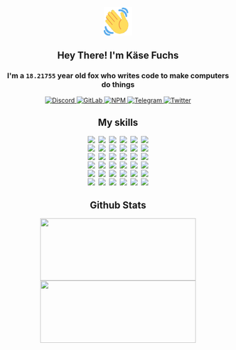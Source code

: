 <div><p align=center><img src=./resources/images/wave.gif width=64px height=64px></p><h2 align=center>Hey There! I'm Käse Fuchs</h2><h3 align=center>I'm a <code>18.21755</code> year old fox who writes code to make computers do things</h3><p align=center><a href=https://discord.com/users/507526681125322772><img alt=Discord src="https://img.shields.io/badge/Discord-5865F2?logo=discord&logoColor=white&style=flat-square#a3dedbd998c78fa47c1114ec3bd3d68f"> </a><a href=https://gitlab.com/kasefuchs><img alt=GitLab src="https://img.shields.io/badge/GitLab-330F63?logo=gitlab&logoColor=white&style=flat-square#a3dedbd998c78fa47c1114ec3bd3d68f"> </a><a href=https://npmjs.com/~kasefuchs><img alt=NPM src="https://img.shields.io/badge/NPM-CB3837?logo=npm&logoColor=white&style=flat-square#a3dedbd998c78fa47c1114ec3bd3d68f"> </a><a href=https://t.me/kasefuchs><img alt=Telegram src="https://img.shields.io/badge/Telegram-2CA5E0?logo=telegram&logoColor=white&style=flat-square#a3dedbd998c78fa47c1114ec3bd3d68f"> </a><a href=https://twitter.com/kasefuchs><img alt=Twitter src="https://img.shields.io/badge/Twitter-1DA1F2?logo=twitter&logoColor=white&style=flat-square#a3dedbd998c78fa47c1114ec3bd3d68f"></a></p><h2 align=center>My skills</h2><p align=center><a href=https://aws.amazon.com/ ><picture><source srcset="https://skillicons.dev/icons?i=aws&theme=dark#a3dedbd998c78fa47c1114ec3bd3d68f" media="(prefers-color-scheme: dark)"><source srcset="https://skillicons.dev/icons?i=aws&theme=light#a3dedbd998c78fa47c1114ec3bd3d68f" media="(prefers-color-scheme: light), (prefers-color-scheme: no-preference)"><img src="https://skillicons.dev/icons?i=aws&theme=light#a3dedbd998c78fa47c1114ec3bd3d68f"></picture></a>&nbsp;&nbsp;<a href=https://en.wikipedia.org/wiki/Bash_(Unix_shell)><picture><source srcset="https://skillicons.dev/icons?i=bash&theme=dark#a3dedbd998c78fa47c1114ec3bd3d68f" media="(prefers-color-scheme: dark)"><source srcset="https://skillicons.dev/icons?i=bash&theme=light#a3dedbd998c78fa47c1114ec3bd3d68f" media="(prefers-color-scheme: light), (prefers-color-scheme: no-preference)"><img src="https://skillicons.dev/icons?i=bash&theme=light#a3dedbd998c78fa47c1114ec3bd3d68f"></picture></a>&nbsp;&nbsp;<a href=https://discord.com/developers/docs><picture><source srcset="https://skillicons.dev/icons?i=bots&theme=dark#a3dedbd998c78fa47c1114ec3bd3d68f" media="(prefers-color-scheme: dark)"><source srcset="https://skillicons.dev/icons?i=bots&theme=light#a3dedbd998c78fa47c1114ec3bd3d68f" media="(prefers-color-scheme: light), (prefers-color-scheme: no-preference)"><img src="https://skillicons.dev/icons?i=bots&theme=light#a3dedbd998c78fa47c1114ec3bd3d68f"></picture></a>&nbsp;&nbsp;<a href=https://www.cloudflare.com/ ><picture><source srcset="https://skillicons.dev/icons?i=cloudflare&theme=dark#a3dedbd998c78fa47c1114ec3bd3d68f" media="(prefers-color-scheme: dark)"><source srcset="https://skillicons.dev/icons?i=cloudflare&theme=light#a3dedbd998c78fa47c1114ec3bd3d68f" media="(prefers-color-scheme: light), (prefers-color-scheme: no-preference)"><img src="https://skillicons.dev/icons?i=cloudflare&theme=light#a3dedbd998c78fa47c1114ec3bd3d68f"></picture></a>&nbsp;&nbsp;<a href=https://en.wikipedia.org/wiki/CSS><picture><source srcset="https://skillicons.dev/icons?i=css&theme=dark#a3dedbd998c78fa47c1114ec3bd3d68f" media="(prefers-color-scheme: dark)"><source srcset="https://skillicons.dev/icons?i=css&theme=light#a3dedbd998c78fa47c1114ec3bd3d68f" media="(prefers-color-scheme: light), (prefers-color-scheme: no-preference)"><img src="https://skillicons.dev/icons?i=css&theme=light#a3dedbd998c78fa47c1114ec3bd3d68f"></picture></a>&nbsp;&nbsp;<a href=https://www.docker.com/ ><picture><source srcset="https://skillicons.dev/icons?i=docker&theme=dark#a3dedbd998c78fa47c1114ec3bd3d68f" media="(prefers-color-scheme: dark)"><source srcset="https://skillicons.dev/icons?i=docker&theme=light#a3dedbd998c78fa47c1114ec3bd3d68f" media="(prefers-color-scheme: light), (prefers-color-scheme: no-preference)"><img src="https://skillicons.dev/icons?i=docker&theme=light#a3dedbd998c78fa47c1114ec3bd3d68f"></picture></a><br><a href=https://www.electronjs.org/ ><picture><source srcset="https://skillicons.dev/icons?i=electron&theme=dark#a3dedbd998c78fa47c1114ec3bd3d68f" media="(prefers-color-scheme: dark)"><source srcset="https://skillicons.dev/icons?i=electron&theme=light#a3dedbd998c78fa47c1114ec3bd3d68f" media="(prefers-color-scheme: light), (prefers-color-scheme: no-preference)"><img src="https://skillicons.dev/icons?i=electron&theme=light#a3dedbd998c78fa47c1114ec3bd3d68f"></picture></a>&nbsp;&nbsp;<a href=https://expressjs.com/ ><picture><source srcset="https://skillicons.dev/icons?i=express&theme=dark#a3dedbd998c78fa47c1114ec3bd3d68f" media="(prefers-color-scheme: dark)"><source srcset="https://skillicons.dev/icons?i=express&theme=light#a3dedbd998c78fa47c1114ec3bd3d68f" media="(prefers-color-scheme: light), (prefers-color-scheme: no-preference)"><img src="https://skillicons.dev/icons?i=express&theme=light#a3dedbd998c78fa47c1114ec3bd3d68f"></picture></a>&nbsp;&nbsp;<a href=https://www.figma.com/ ><picture><source srcset="https://skillicons.dev/icons?i=figma&theme=dark#a3dedbd998c78fa47c1114ec3bd3d68f" media="(prefers-color-scheme: dark)"><source srcset="https://skillicons.dev/icons?i=figma&theme=light#a3dedbd998c78fa47c1114ec3bd3d68f" media="(prefers-color-scheme: light), (prefers-color-scheme: no-preference)"><img src="https://skillicons.dev/icons?i=figma&theme=light#a3dedbd998c78fa47c1114ec3bd3d68f"></picture></a>&nbsp;&nbsp;<a href=https://firebase.google.com/ ><picture><source srcset="https://skillicons.dev/icons?i=firebase&theme=dark#a3dedbd998c78fa47c1114ec3bd3d68f" media="(prefers-color-scheme: dark)"><source srcset="https://skillicons.dev/icons?i=firebase&theme=light#a3dedbd998c78fa47c1114ec3bd3d68f" media="(prefers-color-scheme: light), (prefers-color-scheme: no-preference)"><img src="https://skillicons.dev/icons?i=firebase&theme=light#a3dedbd998c78fa47c1114ec3bd3d68f"></picture></a>&nbsp;&nbsp;<a href=https://flask.palletsprojects.com/ ><picture><source srcset="https://skillicons.dev/icons?i=flask&theme=dark#a3dedbd998c78fa47c1114ec3bd3d68f" media="(prefers-color-scheme: dark)"><source srcset="https://skillicons.dev/icons?i=flask&theme=light#a3dedbd998c78fa47c1114ec3bd3d68f" media="(prefers-color-scheme: light), (prefers-color-scheme: no-preference)"><img src="https://skillicons.dev/icons?i=flask&theme=light#a3dedbd998c78fa47c1114ec3bd3d68f"></picture></a>&nbsp;&nbsp;<a href=https://cloud.google.com/ ><picture><source srcset="https://skillicons.dev/icons?i=gcp&theme=dark#a3dedbd998c78fa47c1114ec3bd3d68f" media="(prefers-color-scheme: dark)"><source srcset="https://skillicons.dev/icons?i=gcp&theme=light#a3dedbd998c78fa47c1114ec3bd3d68f" media="(prefers-color-scheme: light), (prefers-color-scheme: no-preference)"><img src="https://skillicons.dev/icons?i=gcp&theme=light#a3dedbd998c78fa47c1114ec3bd3d68f"></picture></a><br><a href=https://git-scm.com/ ><picture><source srcset="https://skillicons.dev/icons?i=git&theme=dark#a3dedbd998c78fa47c1114ec3bd3d68f" media="(prefers-color-scheme: dark)"><source srcset="https://skillicons.dev/icons?i=git&theme=light#a3dedbd998c78fa47c1114ec3bd3d68f" media="(prefers-color-scheme: light), (prefers-color-scheme: no-preference)"><img src="https://skillicons.dev/icons?i=git&theme=light#a3dedbd998c78fa47c1114ec3bd3d68f"></picture></a>&nbsp;&nbsp;<a href=https://github.com/ ><picture><source srcset="https://skillicons.dev/icons?i=github&theme=dark#a3dedbd998c78fa47c1114ec3bd3d68f" media="(prefers-color-scheme: dark)"><source srcset="https://skillicons.dev/icons?i=github&theme=light#a3dedbd998c78fa47c1114ec3bd3d68f" media="(prefers-color-scheme: light), (prefers-color-scheme: no-preference)"><img src="https://skillicons.dev/icons?i=github&theme=light#a3dedbd998c78fa47c1114ec3bd3d68f"></picture></a>&nbsp;&nbsp;<a href=https://gitlab.com/ ><picture><source srcset="https://skillicons.dev/icons?i=gitlab&theme=dark#a3dedbd998c78fa47c1114ec3bd3d68f" media="(prefers-color-scheme: dark)"><source srcset="https://skillicons.dev/icons?i=gitlab&theme=light#a3dedbd998c78fa47c1114ec3bd3d68f" media="(prefers-color-scheme: light), (prefers-color-scheme: no-preference)"><img src="https://skillicons.dev/icons?i=gitlab&theme=light#a3dedbd998c78fa47c1114ec3bd3d68f"></picture></a>&nbsp;&nbsp;<a href=https://www.heroku.com/ ><picture><source srcset="https://skillicons.dev/icons?i=heroku&theme=dark#a3dedbd998c78fa47c1114ec3bd3d68f" media="(prefers-color-scheme: dark)"><source srcset="https://skillicons.dev/icons?i=heroku&theme=light#a3dedbd998c78fa47c1114ec3bd3d68f" media="(prefers-color-scheme: light), (prefers-color-scheme: no-preference)"><img src="https://skillicons.dev/icons?i=heroku&theme=light#a3dedbd998c78fa47c1114ec3bd3d68f"></picture></a>&nbsp;&nbsp;<a href=https://en.wikipedia.org/wiki/HTML><picture><source srcset="https://skillicons.dev/icons?i=html&theme=dark#a3dedbd998c78fa47c1114ec3bd3d68f" media="(prefers-color-scheme: dark)"><source srcset="https://skillicons.dev/icons?i=html&theme=light#a3dedbd998c78fa47c1114ec3bd3d68f" media="(prefers-color-scheme: light), (prefers-color-scheme: no-preference)"><img src="https://skillicons.dev/icons?i=html&theme=light#a3dedbd998c78fa47c1114ec3bd3d68f"></picture></a>&nbsp;&nbsp;<a href=https://en.wikipedia.org/wiki/JavaScript><picture><source srcset="https://skillicons.dev/icons?i=js&theme=dark#a3dedbd998c78fa47c1114ec3bd3d68f" media="(prefers-color-scheme: dark)"><source srcset="https://skillicons.dev/icons?i=js&theme=light#a3dedbd998c78fa47c1114ec3bd3d68f" media="(prefers-color-scheme: light), (prefers-color-scheme: no-preference)"><img src="https://skillicons.dev/icons?i=js&theme=light#a3dedbd998c78fa47c1114ec3bd3d68f"></picture></a><br><a href=https://en.wikipedia.org/wiki/Linux><picture><source srcset="https://skillicons.dev/icons?i=linux&theme=dark#a3dedbd998c78fa47c1114ec3bd3d68f" media="(prefers-color-scheme: dark)"><source srcset="https://skillicons.dev/icons?i=linux&theme=light#a3dedbd998c78fa47c1114ec3bd3d68f" media="(prefers-color-scheme: light), (prefers-color-scheme: no-preference)"><img src="https://skillicons.dev/icons?i=linux&theme=light#a3dedbd998c78fa47c1114ec3bd3d68f"></picture></a>&nbsp;&nbsp;<a href=https://mui.com/ ><picture><source srcset="https://skillicons.dev/icons?i=materialui&theme=dark#a3dedbd998c78fa47c1114ec3bd3d68f" media="(prefers-color-scheme: dark)"><source srcset="https://skillicons.dev/icons?i=materialui&theme=light#a3dedbd998c78fa47c1114ec3bd3d68f" media="(prefers-color-scheme: light), (prefers-color-scheme: no-preference)"><img src="https://skillicons.dev/icons?i=materialui&theme=light#a3dedbd998c78fa47c1114ec3bd3d68f"></picture></a>&nbsp;&nbsp;<a href=https://en.wikipedia.org/wiki/Markdown><picture><source srcset="https://skillicons.dev/icons?i=md&theme=dark#a3dedbd998c78fa47c1114ec3bd3d68f" media="(prefers-color-scheme: dark)"><source srcset="https://skillicons.dev/icons?i=md&theme=light#a3dedbd998c78fa47c1114ec3bd3d68f" media="(prefers-color-scheme: light), (prefers-color-scheme: no-preference)"><img src="https://skillicons.dev/icons?i=md&theme=light#a3dedbd998c78fa47c1114ec3bd3d68f"></picture></a>&nbsp;&nbsp;<a href=https://www.mongodb.com/ ><picture><source srcset="https://skillicons.dev/icons?i=mongodb&theme=dark#a3dedbd998c78fa47c1114ec3bd3d68f" media="(prefers-color-scheme: dark)"><source srcset="https://skillicons.dev/icons?i=mongodb&theme=light#a3dedbd998c78fa47c1114ec3bd3d68f" media="(prefers-color-scheme: light), (prefers-color-scheme: no-preference)"><img src="https://skillicons.dev/icons?i=mongodb&theme=light#a3dedbd998c78fa47c1114ec3bd3d68f"></picture></a>&nbsp;&nbsp;<a href=https://www.mysql.com/ ><picture><source srcset="https://skillicons.dev/icons?i=mysql&theme=dark#a3dedbd998c78fa47c1114ec3bd3d68f" media="(prefers-color-scheme: dark)"><source srcset="https://skillicons.dev/icons?i=mysql&theme=light#a3dedbd998c78fa47c1114ec3bd3d68f" media="(prefers-color-scheme: light), (prefers-color-scheme: no-preference)"><img src="https://skillicons.dev/icons?i=mysql&theme=light#a3dedbd998c78fa47c1114ec3bd3d68f"></picture></a>&nbsp;&nbsp;<a href=https://nextjs.org/ ><picture><source srcset="https://skillicons.dev/icons?i=nextjs&theme=dark#a3dedbd998c78fa47c1114ec3bd3d68f" media="(prefers-color-scheme: dark)"><source srcset="https://skillicons.dev/icons?i=nextjs&theme=light#a3dedbd998c78fa47c1114ec3bd3d68f" media="(prefers-color-scheme: light), (prefers-color-scheme: no-preference)"><img src="https://skillicons.dev/icons?i=nextjs&theme=light#a3dedbd998c78fa47c1114ec3bd3d68f"></picture></a><br><a href=https://nodejs.org/en/ ><picture><source srcset="https://skillicons.dev/icons?i=nodejs&theme=dark#a3dedbd998c78fa47c1114ec3bd3d68f" media="(prefers-color-scheme: dark)"><source srcset="https://skillicons.dev/icons?i=nodejs&theme=light#a3dedbd998c78fa47c1114ec3bd3d68f" media="(prefers-color-scheme: light), (prefers-color-scheme: no-preference)"><img src="https://skillicons.dev/icons?i=nodejs&theme=light#a3dedbd998c78fa47c1114ec3bd3d68f"></picture></a>&nbsp;&nbsp;<a href=https://www.postgresql.org/ ><picture><source srcset="https://skillicons.dev/icons?i=postgres&theme=dark#a3dedbd998c78fa47c1114ec3bd3d68f" media="(prefers-color-scheme: dark)"><source srcset="https://skillicons.dev/icons?i=postgres&theme=light#a3dedbd998c78fa47c1114ec3bd3d68f" media="(prefers-color-scheme: light), (prefers-color-scheme: no-preference)"><img src="https://skillicons.dev/icons?i=postgres&theme=light#a3dedbd998c78fa47c1114ec3bd3d68f"></picture></a>&nbsp;&nbsp;<a href=https://learn.microsoft.com/en-us/powershell/ ><picture><source srcset="https://skillicons.dev/icons?i=powershell&theme=dark#a3dedbd998c78fa47c1114ec3bd3d68f" media="(prefers-color-scheme: dark)"><source srcset="https://skillicons.dev/icons?i=powershell&theme=light#a3dedbd998c78fa47c1114ec3bd3d68f" media="(prefers-color-scheme: light), (prefers-color-scheme: no-preference)"><img src="https://skillicons.dev/icons?i=powershell&theme=light#a3dedbd998c78fa47c1114ec3bd3d68f"></picture></a>&nbsp;&nbsp;<a href=https://www.python.org/ ><picture><source srcset="https://skillicons.dev/icons?i=py&theme=dark#a3dedbd998c78fa47c1114ec3bd3d68f" media="(prefers-color-scheme: dark)"><source srcset="https://skillicons.dev/icons?i=py&theme=light#a3dedbd998c78fa47c1114ec3bd3d68f" media="(prefers-color-scheme: light), (prefers-color-scheme: no-preference)"><img src="https://skillicons.dev/icons?i=py&theme=light#a3dedbd998c78fa47c1114ec3bd3d68f"></picture></a>&nbsp;&nbsp;<a href=https://www.raspberrypi.org/ ><picture><source srcset="https://skillicons.dev/icons?i=raspberrypi&theme=dark#a3dedbd998c78fa47c1114ec3bd3d68f" media="(prefers-color-scheme: dark)"><source srcset="https://skillicons.dev/icons?i=raspberrypi&theme=light#a3dedbd998c78fa47c1114ec3bd3d68f" media="(prefers-color-scheme: light), (prefers-color-scheme: no-preference)"><img src="https://skillicons.dev/icons?i=raspberrypi&theme=light#a3dedbd998c78fa47c1114ec3bd3d68f"></picture></a>&nbsp;&nbsp;<a href=https://reactjs.org/ ><picture><source srcset="https://skillicons.dev/icons?i=react&theme=dark#a3dedbd998c78fa47c1114ec3bd3d68f" media="(prefers-color-scheme: dark)"><source srcset="https://skillicons.dev/icons?i=react&theme=light#a3dedbd998c78fa47c1114ec3bd3d68f" media="(prefers-color-scheme: light), (prefers-color-scheme: no-preference)"><img src="https://skillicons.dev/icons?i=react&theme=light#a3dedbd998c78fa47c1114ec3bd3d68f"></picture></a><br><a href=https://redux.js.org/ ><picture><source srcset="https://skillicons.dev/icons?i=redux&theme=dark#a3dedbd998c78fa47c1114ec3bd3d68f" media="(prefers-color-scheme: dark)"><source srcset="https://skillicons.dev/icons?i=redux&theme=light#a3dedbd998c78fa47c1114ec3bd3d68f" media="(prefers-color-scheme: light), (prefers-color-scheme: no-preference)"><img src="https://skillicons.dev/icons?i=redux&theme=light#a3dedbd998c78fa47c1114ec3bd3d68f"></picture></a>&nbsp;&nbsp;<a href=https://en.wikipedia.org/wiki/Regular_expression><picture><source srcset="https://skillicons.dev/icons?i=regex&theme=dark#a3dedbd998c78fa47c1114ec3bd3d68f" media="(prefers-color-scheme: dark)"><source srcset="https://skillicons.dev/icons?i=regex&theme=light#a3dedbd998c78fa47c1114ec3bd3d68f" media="(prefers-color-scheme: light), (prefers-color-scheme: no-preference)"><img src="https://skillicons.dev/icons?i=regex&theme=light#a3dedbd998c78fa47c1114ec3bd3d68f"></picture></a>&nbsp;&nbsp;<a href=https://en.wikipedia.org/wiki/Sass_(stylesheet_language)><picture><source srcset="https://skillicons.dev/icons?i=sass&theme=dark#a3dedbd998c78fa47c1114ec3bd3d68f" media="(prefers-color-scheme: dark)"><source srcset="https://skillicons.dev/icons?i=sass&theme=light#a3dedbd998c78fa47c1114ec3bd3d68f" media="(prefers-color-scheme: light), (prefers-color-scheme: no-preference)"><img src="https://skillicons.dev/icons?i=sass&theme=light#a3dedbd998c78fa47c1114ec3bd3d68f"></picture></a>&nbsp;&nbsp;<a href=https://www.typescriptlang.org/ ><picture><source srcset="https://skillicons.dev/icons?i=ts&theme=dark#a3dedbd998c78fa47c1114ec3bd3d68f" media="(prefers-color-scheme: dark)"><source srcset="https://skillicons.dev/icons?i=ts&theme=light#a3dedbd998c78fa47c1114ec3bd3d68f" media="(prefers-color-scheme: light), (prefers-color-scheme: no-preference)"><img src="https://skillicons.dev/icons?i=ts&theme=light#a3dedbd998c78fa47c1114ec3bd3d68f"></picture></a>&nbsp;&nbsp;<a href=https://unity.com/ ><picture><source srcset="https://skillicons.dev/icons?i=unity&theme=dark#a3dedbd998c78fa47c1114ec3bd3d68f" media="(prefers-color-scheme: dark)"><source srcset="https://skillicons.dev/icons?i=unity&theme=light#a3dedbd998c78fa47c1114ec3bd3d68f" media="(prefers-color-scheme: light), (prefers-color-scheme: no-preference)"><img src="https://skillicons.dev/icons?i=unity&theme=light#a3dedbd998c78fa47c1114ec3bd3d68f"></picture></a>&nbsp;&nbsp;<a href=https://workers.cloudflare.com/ ><picture><source srcset="https://skillicons.dev/icons?i=workers&theme=dark#a3dedbd998c78fa47c1114ec3bd3d68f" media="(prefers-color-scheme: dark)"><source srcset="https://skillicons.dev/icons?i=workers&theme=light#a3dedbd998c78fa47c1114ec3bd3d68f" media="(prefers-color-scheme: light), (prefers-color-scheme: no-preference)"><img src="https://skillicons.dev/icons?i=workers&theme=light#a3dedbd998c78fa47c1114ec3bd3d68f"></picture></a><br></p><h2 align=center>Github Stats</h2><p align=center><picture><source srcset="https://github-readme-stats-kasefuchs.vercel.app/api/?count_private=true&hide_border=true&hide_rank=true&line_height=20&hide_title=true&username=Kasefuchs&theme=dark#a3dedbd998c78fa47c1114ec3bd3d68f" media="(prefers-color-scheme: dark)"><source srcset="https://github-readme-stats-kasefuchs.vercel.app/api/?count_private=true&hide_border=true&hide_rank=true&line_height=20&hide_title=true&username=Kasefuchs&theme=light#a3dedbd998c78fa47c1114ec3bd3d68f" media="(prefers-color-scheme: light), (prefers-color-scheme: no-preference)"><img align=middle width=350 height=140 src="https://github-readme-stats-kasefuchs.vercel.app/api/?count_private=true&hide_border=true&hide_rank=true&line_height=20&hide_title=true&username=Kasefuchs&theme=light#a3dedbd998c78fa47c1114ec3bd3d68f"></picture><picture><source srcset="https://github-readme-stats-kasefuchs.vercel.app/api/top-langs/?count_private=true&hide_border=true&layout=compact&username=Kasefuchs&theme=dark#a3dedbd998c78fa47c1114ec3bd3d68f" media="(prefers-color-scheme: dark)"><source srcset="https://github-readme-stats-kasefuchs.vercel.app/api/top-langs/?count_private=true&hide_border=true&layout=compact&username=Kasefuchs&theme=light#a3dedbd998c78fa47c1114ec3bd3d68f" media="(prefers-color-scheme: light), (prefers-color-scheme: no-preference)"><img align=middle width=350 height=140 src="https://github-readme-stats-kasefuchs.vercel.app/api/top-langs/?count_private=true&hide_border=true&layout=compact&username=Kasefuchs&theme=light#a3dedbd998c78fa47c1114ec3bd3d68f"></picture></p><img src="https://hit.yhype.me/github/profile?user_id=64592097#a3dedbd998c78fa47c1114ec3bd3d68f" alt=""></div>